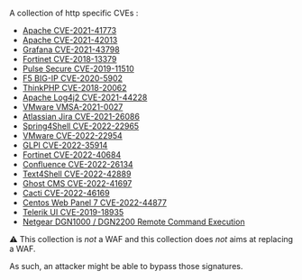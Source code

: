 A collection of http specific CVEs :

 - [Apache CVE-2021-41773](https://cve.circl.lu/cve/CVE-2021-41773)
 - [Apache CVE-2021-42013](https://cve.circl.lu/cve/CVE-2021-42013)
 - [Grafana CVE-2021-43798](https://cve.circl.lu/cve/CVE-2021-43798)
 - [Fortinet CVE-2018-13379](https://cve.circl.lu/cve/CVE-2018-13379)
 - [Pulse Secure CVE-2019-11510](https://cve.circl.lu/cve/CVE-2019-11510)
 - [F5 BIG-IP CVE-2020-5902](https://cve.circl.lu/cve/CVE-2020-5902)
 - [ThinkPHP CVE-2018-20062](https://cve.circl.lu/cve/CVE-2018-20062)
 - [Apache Log4j2 CVE-2021-44228](https://cve.circl.lu/cve/CVE-2021-44228)
 - [VMware VMSA-2021-0027](https://www.vmware.com/security/advisories/VMSA-2021-0027.html)
 - [Atlassian Jira CVE-2021-26086](https://cve.circl.lu/cve/CVE-2021-26086)
 - [Spring4Shell CVE-2022-22965](https://cve.mitre.org/cgi-bin/cvename.cgi?name=CVE-2022-22965)
 - [VMware CVE-2022-22954](https://www.vmware.com/security/advisories/VMSA-2022-0011.html)
 - [GLPI CVE-2022-35914](https://nvd.nist.gov/vuln/detail/CVE-2022-35914)
 - [Fortinet CVE-2022-40684](https://www.horizon3.ai/fortios-fortiproxy-and-fortiswitchmanager-authentication-bypass-technical-deep-dive-cve-2022-40684/)
 - [Confluence CVE-2022-26134](https://cve.mitre.org/cgi-bin/cvename.cgi?name=CVE-2022-26134)
 - [Text4Shell CVE-2022-42889](https://cve.mitre.org/cgi-bin/cvename.cgi?name=CVE-2022-42889)
 - [Ghost CMS CVE-2022-41697](https://nvd.nist.gov/vuln/detail/CVE-2022-41697)
 - [Cacti CVE-2022-46169](https://nvd.nist.gov/vuln/detail/CVE-2022-46169)
 - [Centos Web Panel 7 CVE-2022-44877](https://nvd.nist.gov/vuln/detail/CVE-2022-44877)
 - [Telerik UI CVE-2019-18935](https://cve.mitre.org/cgi-bin/cvename.cgi?name=CVE-2019-18935)
 - [Netgear DGN1000 / DGN2200 Remote Command Execution](https://www.exploit-db.com/exploits/25978)


:warning: This collection is _not_ a WAF and this collection does _not_ aims at replacing a WAF.

As such, an attacker might be able to bypass those signatures.

